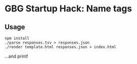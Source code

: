 GBG Startup Hack: Name tags
===========================

Usage
-----

```
npm install
./parse responses.tsv > responses.json
./render template.html responses.json > index.html
```

...and print!
